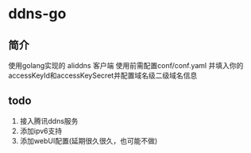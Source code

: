 # ddns-go

## 简介
使用golang实现的 aliddns 客户端
使用前需配置conf/conf.yaml 并填入你的accessKeyId和accessKeySecret并配置域名级二级域名信息

## todo
1. 接入腾讯ddns服务
2. 添加ipv6支持
3. 添加webUI配置(延期很久很久，也可能不做)
